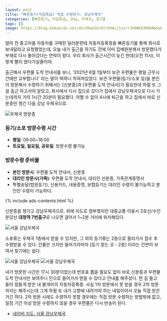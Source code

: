```yaml
---
layout: post
title: "빠른등기(익일특급) 직접 수령하기: 강남우체국"
categories: [빠른등기, 익일특급, 강남, 우체국, 등기]
tags: []
image: https://blog.kakaocdn.net/dn/dXwU2G/btrhOAcj1vz/rJh0Nk53M4kNwxw8oFa8o0/img.png
---
```


얼마 전 중고차를 자동차를 구매한 딜러분한테 자동차등록증을 빠른등기를 통해 회사로 보내달라고 요청했었는데, 오늘 내가 출근을 하기도 전에 이미 집배원분께서 방문했다가 부재로 다시 돌아갔다는 연락이 왔다. 우리 회사가 출근시간이 늦긴 한데(오전 11시), 이렇게 빨리 왔다가실줄이야.

출근해서 우편물 도착 안내서를 보니, '2021년 6월 1일부터 보관 우편물은 평일 근무시간에만 교부합니다' 라는 말이 떡하니 적혀져있었다. 보관 우편물(등기/소포 등)을 본인이 방문해서 수령하기 위해서는 [신분증]과 [우편물 도착 안내서]가 필요한데 하필 또 그걸 출근 하고서야 알았고, 회사에서 다시 집으로 갔다가 집에서 강남우체국으로 다시 가는데까지 거의 1시간 20분이 필요했다. 어쩔 수 없이 4시에 퇴근을 하고 집에서 바로 신분증만 챙긴 다음 강남 우체국으로.

![우체국 방문증](https://blog.kakaocdn.net/dn/cIQ7Fb/btrhNpoN1HH/zkIM0SAiCSHZAEHElu9ds1/img.png)​

### 등기/소포 방문수령 시간

- **평일**: 09:00~18:00
- **토요일, 일요일, 공유일**: 방문수령 불가능

### 방문수령 준비물

- **본인 방문시**: 우편물 도착 안내서, 신분증
- **대리인 방문시(가족)**: 우편물 도착 안내서, 대리인 신분증, 가족관계증명서
- 특별송달(법원등기), 신용카드, 내용증명, 보험등기는 대리인 수령이 불가능하고 본인만 수령이 가능하다.

{% include ads-contents.html %}

신분증을 챙기고 강남우체국으로. 위에 지도로 첨부했지만 대중교통 이용시 3호선/수인분당선 **대청역 7번출구**로 나오면 걸어서 1~2분 거리에 위치해있다.

![서울 강남우체국](https://blog.kakaocdn.net/dn/lLA0h/btrhKtzbLuA/UEqOWJSkga7kpEd8ov0lQK/img.png)

소포류는 우체국 1층에서 받을 수 있지만, 그 외의 등기류는 2층으로 올라가서 접수 후 수령받을 수 있다. 건물은 크지만 들어가자마자 [등기 찾는 곳 - 2층] 이라는 간판이 보여서 찾기에는 쉽다.

![서울 강남우체국](https://blog.kakaocdn.net/dn/dXwU2G/btrhOAcj1vz/rJh0Nk53M4kNwxw8oFa8o0/img.png)
![서울 강남우체국](https://blog.kakaocdn.net/dn/vVScT/btrhMJ8LlZR/qwSY5THBkI3DzGZjl3aux0/img.png)

내가 방문한 시간은 17시 30분이었는데 번호표 뽑을 필요도 없이 바로 신분증과 우편물 도착 안내서만 보여주니 안으로 들어가서 받을 수 있다고 안내를 해주셨다. 먼 길 돌고 돌아 힘들게 받은 내 불개미의 자동차등록증. 사실 1차 방문에서 못 받을 경우 2차 방문까지는 해주시는데 그게 하필 또 내가 고향에 내려가야 하는 내일이어서 오늘 직접 받은 거긴 하다. 2차 방문 시에도 수령하지 못할 경우에는 직접 방문 수령하는 방법밖에 없고, 일정 기간 이상 방문 수령하지 않을 경우 우편물은 다시 반송이 된다.

- <a href="http://naver.me/FyexuquZ" rel="noopener noreferrer" target="_blank" title="네이버 지도: 서울 강남우체국" class="markdown-link">네이버 지도: 서울 강남우체국</a>
